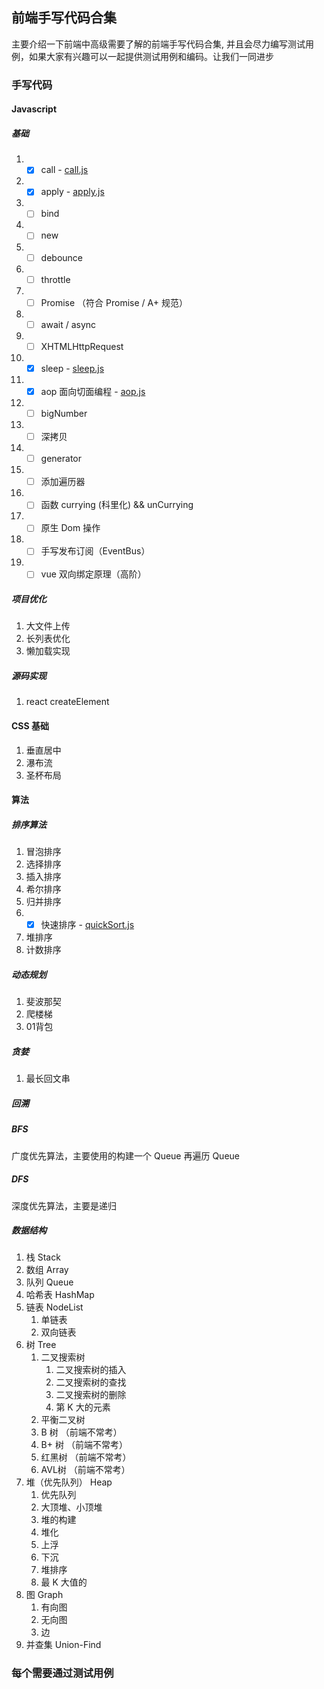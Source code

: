 ## 前端手写代码合集

主要介绍一下前端中高级需要了解的前端手写代码合集, 并且会尽力编写测试用例，如果大家有兴趣可以一起提供测试用例和编码。让我们一同进步

### 手写代码

#### Javascript

##### 基础

1. * [x] call - [call.js](src/js/base/call.js)
2. * [x] apply - [apply.js](src/js/base/apply.js)
3. * [ ] bind
4. * [ ] new
5. * [ ] debounce
6. * [ ] throttle
7. * [ ] Promise （符合 Promise / A+ 规范）
8. * [ ] await / async
9. * [ ] XHTMLHttpRequest
10. * [x] sleep - [sleep.js](src/js/es6/sleep.js)
11. * [x] aop 面向切面编程 - [aop.js](src/js/base/aop.js)
12. * [ ] bigNumber
13. * [ ] 深拷贝
14. * [ ] generator
15. * [ ] 添加遍历器
16. * [ ] 函数  currying (科里化) && unCurrying
17. * [ ] 原生 Dom 操作
18. * [ ] 手写发布订阅（EventBus）
19. * [ ] vue 双向绑定原理（高阶）

##### 项目优化

1. 大文件上传
2. 长列表优化
3. 懒加载实现

##### 源码实现

1. react createElement

#### CSS 基础

1. 垂直居中
2. 瀑布流
3. 圣杯布局

#### 算法

##### 排序算法

1. 冒泡排序
2. 选择排序
3. 插入排序
4. 希尔排序
5. 归并排序
6. * [x] 快速排序 - [quickSort.js](src/algorithm/sort/quickSort.js)
7. 堆排序
8. 计数排序

##### 动态规划

1. 斐波那契
2. 爬楼梯
3. 01背包

##### 贪婪

1. 最长回文串

##### 回溯

##### BFS

广度优先算法，主要使用的构建一个 Queue 再遍历 Queue

##### DFS

深度优先算法，主要是递归

##### 数据结构

1. 栈 Stack
2. 数组 Array
3. 队列 Queue
4. 哈希表 HashMap
5. 链表 NodeList
   1. 单链表
   2. 双向链表
6. 树 Tree
   1. 二叉搜索树
      1. 二叉搜索树的插入
      2. 二叉搜索树的查找
      3. 二叉搜索树的删除
      4. 第 K 大的元素
   2. 平衡二叉树
   3. B 树 （前端不常考）
   4. B+ 树 （前端不常考）
   5. 红黑树 （前端不常考）
   6. AVL树 （前端不常考）
7. 堆（优先队列） Heap
   1. 优先队列
   2. 大顶堆、小顶堆
   3. 堆的构建
   4. 堆化
   5. 上浮
   6. 下沉
   7. 堆排序
   8. 最 K 大值的
8. 图 Graph
   1. 有向图
   2. 无向图
   3. 边
9. 并查集 Union-Find

### 每个需要通过测试用例
